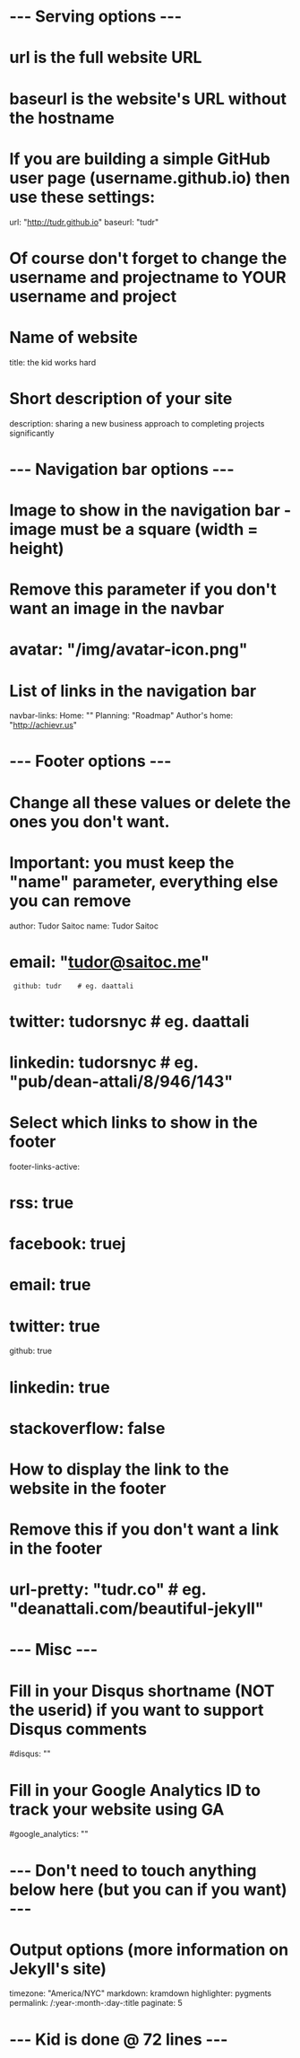 # --- Serving options --- #

# url is the full website URL
# baseurl is the website's URL without the hostname

# If you are building a simple GitHub user page (username.github.io) then use these settings:
url: "http://tudr.github.io"
baseurl: "tudr"

# Of course don't forget to change the username and projectname to YOUR username and project

# Name of website
title: the kid works hard

# Short description of your site
description: sharing a new business approach to completing projects significantly

# --- Navigation bar options --- #

# Image to show in the navigation bar - image must be a square (width = height)
# Remove this parameter if you don't want an image in the navbar
# avatar: "/img/avatar-icon.png"

# List of links in the navigation bar
navbar-links:
  Home: ""
  Planning: "Roadmap"
  Author's home: "http://achievr.us"
  
# --- Footer options --- #

# Change all these values or delete the ones you don't want.
# Important: you must keep the "name" parameter, everything else you can remove
author: Tudor Saitoc
  name: Tudor Saitoc
  #  email: "tudor@saitoc.me"
  	 github: tudr    # eg. daattali

#  twitter: tudorsnyc   # eg. daattali
#  linkedin: tudorsnyc  # eg. "pub/dean-attali/8/946/143"
 
# Select which links to show in the footer
footer-links-active:
  # rss: true
  # facebook: truej
  # email: true
  # twitter: true
  github: true
  # linkedin: true
  # stackoverflow: false

# How to display the link to the website in the footer
# Remove this if you don't want a link in the footer
# url-pretty: "tudr.co"  # eg. "deanattali.com/beautiful-jekyll"

# --- Misc --- #

# Fill in your Disqus shortname (NOT the userid) if you want to support Disqus comments
#disqus: ""

# Fill in your Google Analytics ID to track your website using GA
#google_analytics: ""

# --- Don't need to touch anything below here (but you can if you want) --- #

# Output options (more information on Jekyll's site)
timezone: "America/NYC"
markdown: kramdown
highlighter: pygments
permalink: /:year-:month-:day-:title
paginate: 5

# --- Kid is done @ 72 lines --- #
